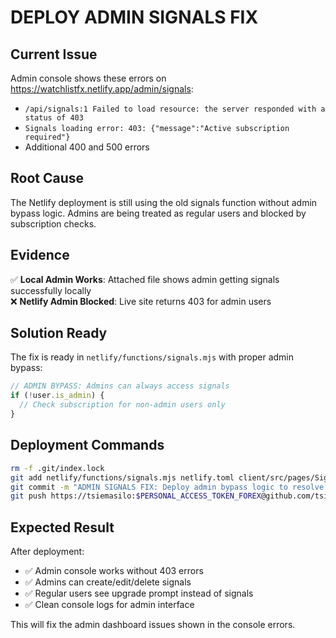 # DEPLOY ADMIN SIGNALS FIX

## Current Issue
Admin console shows these errors on https://watchlistfx.netlify.app/admin/signals:
- `/api/signals:1 Failed to load resource: the server responded with a status of 403`
- `Signals loading error: 403: {"message":"Active subscription required"}`
- Additional 400 and 500 errors

## Root Cause
The Netlify deployment is still using the old signals function without admin bypass logic. Admins are being treated as regular users and blocked by subscription checks.

## Evidence
✅ **Local Admin Works**: Attached file shows admin getting signals successfully locally  
❌ **Netlify Admin Blocked**: Live site returns 403 for admin users  

## Solution Ready
The fix is ready in `netlify/functions/signals.mjs` with proper admin bypass:

```javascript
// ADMIN BYPASS: Admins can always access signals
if (!user.is_admin) {
  // Check subscription for non-admin users only
}
```

## Deployment Commands
```bash
rm -f .git/index.lock
git add netlify/functions/signals.mjs netlify.toml client/src/pages/Signals.tsx netlify/functions/auth.mjs DEPLOY_ADMIN_SIGNALS_FIX.md replit.md
git commit -m "ADMIN SIGNALS FIX: Deploy admin bypass logic to resolve 403 errors in admin console"
git push https://tsiemasilo:$PERSONAL_ACCESS_TOKEN_FOREX@github.com/tsiemasilo/forexsignals.git main
```

## Expected Result
After deployment:
- ✅ Admin console works without 403 errors
- ✅ Admins can create/edit/delete signals  
- ✅ Regular users see upgrade prompt instead of signals
- ✅ Clean console logs for admin interface

This will fix the admin dashboard issues shown in the console errors.